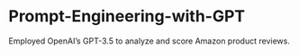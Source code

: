 # Prompt-Engineering-with-GPT
Employed OpenAI’s GPT-3.5 to analyze and score Amazon product reviews.
